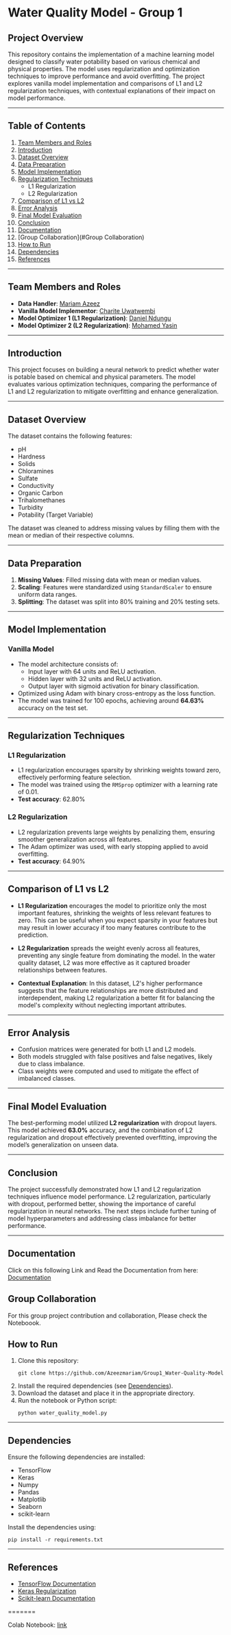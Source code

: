 # Water Quality Model - Group 1

## Project Overview

This repository contains the implementation of a machine learning model designed to classify water potability based on various chemical and physical properties. The model uses regularization and optimization techniques to improve performance and avoid overfitting. The project explores vanilla model implementation and comparisons of L1 and L2 regularization techniques, with contextual explanations of their impact on model performance.

---

## Table of Contents

1. [Team Members and Roles](#team-members-and-roles)
2. [Introduction](#introduction)
3. [Dataset Overview](#dataset-overview)
4. [Data Preparation](#data-preparation)
5. [Model Implementation](#model-implementation)
6. [Regularization Techniques](#regularization-techniques)
    - L1 Regularization
    - L2 Regularization
7. [Comparison of L1 vs L2](#comparison-of-l1-vs-l2)
8. [Error Analysis](#error-analysis)
9. [Final Model Evaluation](#final-model-evaluation)
10. [Conclusion](#conclusion)
11. [Documentation](#Documentation)
12. [Group Collaboration](#Group Collaboration)
13. [How to Run](#how-to-run)
14. [Dependencies](#dependencies)
15. [References](#references)

---

## Team Members and Roles

- **Data Handler**: [Mariam Azeez](https://github.com/azeezmariam)
- **Vanilla Model Implementor**: [Charite Uwatwembi](https://github.com/charite-uwatwembi)
- **Model Optimizer 1 (L1 Regularization)**: [Daniel Ndungu](https://github.com/mwangi-dan)
- **Model Optimizer 2 (L2 Regularization)**: [Mohamed Yasin](https://github.com/mohamedayasin)

---

## Introduction

This project focuses on building a neural network to predict whether water is potable based on chemical and physical parameters. The model evaluates various optimization techniques, comparing the performance of L1 and L2 regularization to mitigate overfitting and enhance generalization.

---

## Dataset Overview

The dataset contains the following features:
- pH
- Hardness
- Solids
- Chloramines
- Sulfate
- Conductivity
- Organic Carbon
- Trihalomethanes
- Turbidity
- Potability (Target Variable)

The dataset was cleaned to address missing values by filling them with the mean or median of their respective columns.

---

## Data Preparation

1. **Missing Values**: Filled missing data with mean or median values.
2. **Scaling**: Features were standardized using `StandardScaler` to ensure uniform data ranges.
3. **Splitting**: The dataset was split into 80% training and 20% testing sets.

---

## Model Implementation

### Vanilla Model

- The model architecture consists of:
  - Input layer with 64 units and ReLU activation.
  - Hidden layer with 32 units and ReLU activation.
  - Output layer with sigmoid activation for binary classification.
- Optimized using Adam with binary cross-entropy as the loss function.
- The model was trained for 100 epochs, achieving around **64.63%** accuracy on the test set.

---

## Regularization Techniques

### L1 Regularization

- L1 regularization encourages sparsity by shrinking weights toward zero, effectively performing feature selection.
- The model was trained using the `RMSprop` optimizer with a learning rate of 0.01.
- **Test accuracy**: 62.80%
  
### L2 Regularization

- L2 regularization prevents large weights by penalizing them, ensuring smoother generalization across all features.
- The Adam optimizer was used, with early stopping applied to avoid overfitting.
- **Test accuracy**: 64.90%

---

## Comparison of L1 vs L2

- **L1 Regularization** encourages the model to prioritize only the most important features, shrinking the weights of less relevant features to zero. This can be useful when you expect sparsity in your features but may result in lower accuracy if too many features contribute to the prediction.

- **L2 Regularization** spreads the weight evenly across all features, preventing any single feature from dominating the model. In the water quality dataset, L2 was more effective as it captured broader relationships between features.

- **Contextual Explanation**: In this dataset, L2's higher performance suggests that the feature relationships are more distributed and interdependent, making L2 regularization a better fit for balancing the model's complexity without neglecting important attributes.

---

## Error Analysis

- Confusion matrices were generated for both L1 and L2 models.
- Both models struggled with false positives and false negatives, likely due to class imbalance.
- Class weights were computed and used to mitigate the effect of imbalanced classes.

---

## Final Model Evaluation

The best-performing model utilized **L2 regularization** with dropout layers. This model achieved **63.0%** accuracy, and the combination of L2 regularization and dropout effectively prevented overfitting, improving the model’s generalization on unseen data.

---

## Conclusion

The project successfully demonstrated how L1 and L2 regularization techniques influence model performance. L2 regularization, particularly with dropout, performed better, showing the importance of careful regularization in neural networks. The next steps include further tuning of model hyperparameters and addressing class imbalance for better performance.

---

## Documentation

Click on this following Link and Read the Documentation from here: [Documentation](https://docs.google.com/document/d/1JrpVEHqQG0UpjUn0RRVGTrggUii2M-USV_53kSHxhFc/edit?usp=sharing)

## Group Collaboration

For this group project contribution and collaboration, Please check the Noteboook.

## How to Run

1. Clone this repository:
   ```
   git clone https://github.com/Azeezmariam/Group1_Water-Quality-Model
   ```
2. Install the required dependencies (see [Dependencies](#dependencies)).
3. Download the dataset and place it in the appropriate directory.
4. Run the notebook or Python script:
   ```
   python water_quality_model.py
   ```

---

## Dependencies

Ensure the following dependencies are installed:
- TensorFlow
- Keras
- Numpy
- Pandas
- Matplotlib
- Seaborn
- scikit-learn

Install the dependencies using:
```
pip install -r requirements.txt
```

---

## References

- [TensorFlow Documentation](https://www.tensorflow.org/)
- [Keras Regularization](https://keras.io/api/layers/regularizers/)
- [Scikit-learn Documentation](https://scikit-learn.org/stable/)

=======


Colab Notebook: [link](https://colab.research.google.com/drive/1w9A35dqm5Tg5TnGhlwKgysqOeUDOuRKo?usp=sharing)

